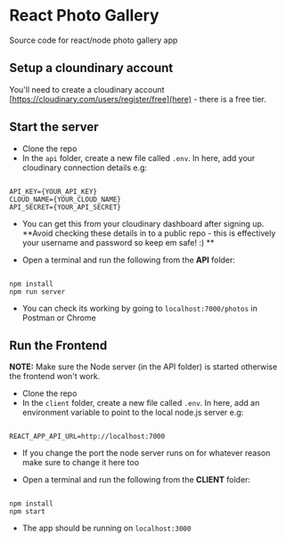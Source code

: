 # React Photo Gallery

Source code for react/node photo gallery app

## Setup a cloundinary account

You'll need to create a cloudinary account [https://cloudinary.com/users/register/free](here) - there is a free tier.

## Start the server

- Clone the repo
- In the `api` folder, create a new file called `.env`. In here, add your cloudinary connection details e.g:

```

API_KEY={YOUR_API_KEY}
CLOUD_NAME={YOUR_CLOUD_NAME}
API_SECRET={YOUR_API_SECRET}

```

- You can get this from your cloudinary dashboard after signing up. **Avoid checking these details in to a public repo - this is effectively your username and password so keep em safe! :) **

- Open a terminal and run the following from the **API** folder:

```

npm install
npm run server

```

- You can check its working by going to `localhost:7000/photos` in Postman or Chrome

## Run the Frontend

**NOTE:** Make sure the Node server (in the API folder) is started otherwise the frontend won't work.

- Clone the repo
- In the `client` folder, create a new file called `.env`. In here, add an environment variable to point to the local node.js server e.g:

```

REACT_APP_API_URL=http://localhost:7000

```

- If you change the port the node server runs on for whatever reason make sure to change it here too

- Open a terminal and run the following from the **CLIENT** folder:

```

npm install
npm start

```

- The app should be running on `localhost:3000`
